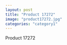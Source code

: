 ```yaml
---
layout: post
title: "Product 17272"
image: "product17272.jpg"
categories: "category1"
---
```

Product 17272
